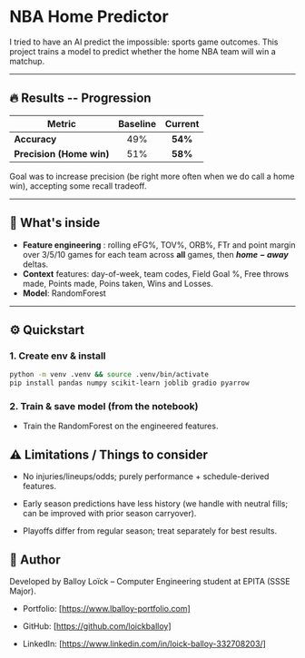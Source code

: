 # NBA Home Predictor

I tried to have an AI predict the impossible: sports game outcomes.
This project trains a model to predict whether the home NBA team will win a matchup.

---

## 🔥 Results -- Progression

| Metric                   | Baseline | Current |
| ------------------------ | :------: | :-----: |
| **Accuracy**             |    49%   | **54%** |
| **Precision (Home win)** |    51%   | **58%** |

Goal was to increase precision (be right more often when we do call a home win), accepting some recall tradeoff.

---

## 🧠 What's inside

- **Feature engineering** : rolling eFG%, TOV%, ORB%, FTr and point margin over 3/5/10 games for each team across **all** games, then ***home − away*** deltas.
- **Context** features: day-of-week, team codes, Field Goal %, Free throws made, Points made, Poins taken, Wins and Losses.
- **Model**: RandomForest 


---

## ⚙️ Quickstart

### 1. Create env & install

```bash
python -m venv .venv && source .venv/bin/activate
pip install pandas numpy scikit-learn joblib gradio pyarrow
```
### 2. Train & save model (from the notebook)

- Train the RandomForest on the engineered features.

## ⚠️ Limitations / Things to consider

- No injuries/lineups/odds; purely performance + schedule-derived features.

- Early season predictions have less history (we handle with neutral fills; can be improved with prior season carryover).

- Playoffs differ from regular season; treat separately for best results.

## 👤 Author

Developed by Balloy Loïck – Computer Engineering student at EPITA (SSSE Major).

- Portfolio: [https://www.lballoy-portfolio.com]

- GitHub: [https://github.com/loickballoy]

- LinkedIn: [https://www.linkedin.com/in/loick-balloy-332708203/]